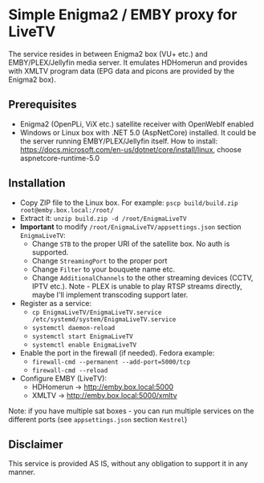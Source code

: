 # Simple Enigma2 / EMBY proxy for LiveTV
The service resides in between Enigma2 box (VU+ etc.) and EMBY/PLEX/Jellyfin media server. It emulates HDHomerun and provides with XMLTV program data (EPG data and picons are provided by the Enigma2 box).

## Prerequisites
- Enigma2 (OpenPLi, ViX etc.) satellite receiver with OpenWebIf enabled
- Windows or Linux box with .NET 5.0 (AspNetCore) installed. It could be the server running EMBY/PLEX/Jellyfin itself. How to install: https://docs.microsoft.com/en-us/dotnet/core/install/linux, choose aspnetcore-runtime-5.0

## Installation
- Copy ZIP file to the Linux box. For example: `pscp build/build.zip root@emby.box.local:/root/`
- Extract it: `unzip build.zip -d /root/EnigmaLiveTV`
- **Important** to modify `/root/EnigmaLiveTV/appsettings.json` section `EnigmaLiveTV`:
  - Change `STB` to the proper URI of the satellite box. No auth is supported.
  - Change `StreamingPort` to the proper port
  - Change `Filter` to your bouquete name etc.
  - Change `AdditionalChannels` to the other streaming devices (CCTV, IPTV etc.). Note - PLEX is unable to play RTSP streams directly, maybe I'll implement transcoding support later.
- Register as a service: 
  - `cp EnigmaLiveTV/EnigmaLiveTV.service /etc/systemd/system/EnigmaLiveTV.service`
  - `systemctl daemon-reload`
  - `systemctl start EnigmaLiveTV`
  - `systemctl enable EnigmaLiveTV`
- Enable the port in the firewall (if needed). Fedora example:
  - `firewall-cmd --permanent --add-port=5000/tcp`
  - `firewall-cmd --reload`
- Configure EMBY (LiveTV):
  - HDHomerun -> http://emby.box.local:5000
  - XMLTV -> http://emby.box.local:5000/xmltv

Note: if you have multiple sat boxes - you can run multiple services on the different ports (see `appsettings.json` section `Kestrel`)

## Disclaimer
This service is provided AS IS, without any obligation to support it in any manner.